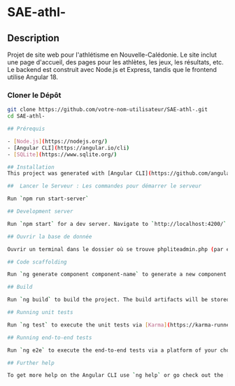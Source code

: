 # SAE-athl-

## Description

Projet de site web pour l'athlétisme en Nouvelle-Calédonie. Le site inclut une page d'accueil, des pages pour les athlètes, les jeux, les résultats, etc. Le backend est construit avec Node.js et Express, tandis que le frontend utilise Angular 18.

### Cloner le Dépôt

```bash
git clone https://github.com/votre-nom-utilisateur/SAE-athl-.git
cd SAE-athl-

## Prérequis

- [Node.js](https://nodejs.org/)
- [Angular CLI](https://angular.io/cli)
- [SQLite](https://www.sqlite.org/)

## Installation
This project was generated with [Angular CLI](https://github.com/angular/angular-cli) version 18.1.2.

##  Lancer le Serveur : Les commandes pour démarrer le serveur

Run `npm run start-server`

## Development server

Run `npm start` for a dev server. Navigate to `http://localhost:4200/`. The application will automatically reload if you change any of the source files.

## Ouvrir la base de donnée

Ouvrir un terminal dans le dossier où se trouve phpliteadmin.php (par exemple dans /mon-projet/admin/), et exécute cette commande : php -S localhost:8000

## Code scaffolding

Run `ng generate component component-name` to generate a new component. You can also use `ng generate directive|pipe|service|class|guard|interface|enum|module`.

## Build

Run `ng build` to build the project. The build artifacts will be stored in the `dist/` directory.

## Running unit tests

Run `ng test` to execute the unit tests via [Karma](https://karma-runner.github.io).

## Running end-to-end tests

Run `ng e2e` to execute the end-to-end tests via a platform of your choice. To use this command, you need to first add a package that implements end-to-end testing capabilities.

## Further help

To get more help on the Angular CLI use `ng help` or go check out the [Angular CLI Overview and Command Reference](https://angular.dev/tools/cli) page.
